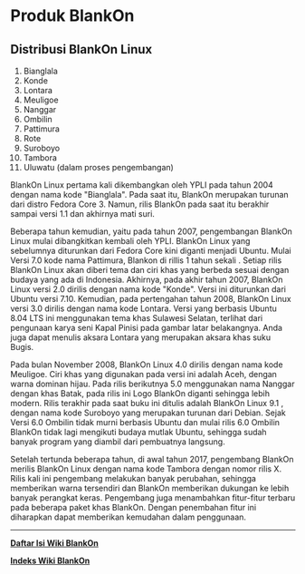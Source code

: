# Produk BlankOn

## Distribusi BlankOn Linux

  1. Bianglala
  2. Konde
  3. Lontara
  4. Meuligoe
  5. Nanggar
  6. Ombilin
  7. Pattimura
  8. Rote
  9. Suroboyo
  10. Tambora
  11. Uluwatu (dalam proses pengembangan)

BlankOn Linux pertama kali dikembangkan oleh YPLI pada tahun 2004 dengan nama kode "Bianglala". Pada saat itu, BlankOn merupakan turunan dari distro Fedora Core 3. Namun, rilis BlankOn pada saat itu berakhir sampai versi 1.1 dan akhirnya mati suri.

Beberapa tahun kemudian, yaitu pada tahun 2007, pengembangan BlankOn Linux mulai dibangkitkan kembali oleh YPLI. BlankOn Linux yang sebelumnya diturunkan dari Fedora Core kini diganti menjadi Ubuntu. Mulai Versi 7.0 kode nama Pattimura, Blankon di rillis 1 tahun sekali . Setiap rilis BlankOn Linux akan diberi tema dan ciri khas yang berbeda sesuai dengan budaya yang ada di Indonesia. Akhirnya, pada akhir tahun 2007, BlankOn Linux versi 2.0 dirilis dengan nama kode "Konde". Versi ini diturunkan dari Ubuntu versi 7.10. Kemudian, pada pertengahan tahun 2008, BlankOn Linux versi 3.0 dirilis dengan nama kode Lontara. Versi yang berbasis Ubuntu 8.04 LTS ini menggunakan tema khas Sulawesi Selatan, terlihat dari pengunaan karya seni Kapal Pinisi pada gambar latar belakangnya. Anda juga dapat menulis aksara Lontara yang merupakan aksara khas suku Bugis.

Pada bulan November 2008, BlankOn Linux 4.0 dirilis dengan nama kode Meuligoe. Ciri khas yang digunakan pada versi ini adalah Aceh, dengan warna dominan hijau. Pada rilis berikutnya 5.0 menggunakan nama Nanggar dengan khas Batak, pada rilis ini Logo BlankOn diganti sehingga lebih modern. Rilis terakhir pada saat buku ini ditulis adalah BlankOn Linux 9.1 , dengan nama kode Suroboyo yang merupakan turunan dari Debian. Sejak Versi 6.0 Ombilin tidak murni berbasis Ubuntu dan mulai rilis 6.0 Ombilin BlankOn tidak lagi mengikuti budaya mutlak Ubuntu, sehingga sudah banyak program yang diambil dari pembuatnya langsung.

Setelah tertunda beberapa tahun, di awal tahun 2017, pengembang BlankOn merilis BlankOn Linux dengan nama kode Tambora dengan nomor rilis X. Rilis kali ini pengembang melakukan banyak perubahan, sehingga memberikan warna tersendiri dan BlankOn memberikan dukungan ke lebih banyak perangkat keras. Pengembang juga menambahkan fitur-fitur terbaru pada beberapa paket khas BlankOn. Dengan penembahan fitur ini diharapkan dapat memberikan kemudahan dalam penggunaan.

 


---
[**Daftar Isi Wiki BlankOn**](/wiki/DaftarIsi/index.html)
 
[**Indeks Wiki BlankOn**](/wiki/Indeks.html)



